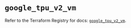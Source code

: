 # `google_tpu_v2_vm`

Refer to the Terraform Registry for docs: [`google_tpu_v2_vm`](https://registry.terraform.io/providers/hashicorp/google-beta/6.17.0/docs/resources/google_tpu_v2_vm).
